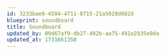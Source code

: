 ```yaml
---
id: 3233bae0-4504-4711-8715-21a5028d082d
blueprint: soundboard
title: Soundboard
updated_by: 09d67af9-db27-492b-aa75-491e2935e0da
updated_at: 1731661350
---
```

